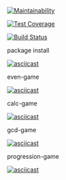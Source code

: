 [![Maintainability](https://api.codeclimate.com/v1/badges/a99a88d28ad37a79dbf6/maintainability)](https://codeclimate.com/github/codeclimate/codeclimate/maintainability)

[![Test Coverage](https://api.codeclimate.com/v1/badges/a99a88d28ad37a79dbf6/test_coverage)](https://codeclimate.com/github/codeclimate/codeclimate/test_coverage)

[![Build Status](https://travis-ci.org/eg-b/python-project-lvl1.svg?branch=master)](https://travis-ci.org/eg-b/python-project-lvl1)

package install

[![asciicast](https://asciinema.org/a/WwqRkhZTaAm2MfhYe6fBOPsZd.svg)](https://asciinema.org/a/WwqRkhZTaAm2MfhYe6fBOPsZd)

even-game

[![asciicast](https://asciinema.org/a/1uGHpC24vF7DzdccOkcW9f0Zg.svg)](https://asciinema.org/a/1uGHpC24vF7DzdccOkcW9f0Zg)

calc-game

[![asciicast](https://asciinema.org/a/64lgPdW2Q6vIUJ3PhZLcJeWsB.svg)](https://asciinema.org/a/64lgPdW2Q6vIUJ3PhZLcJeWsB)

gcd-game

[![asciicast](https://asciinema.org/a/KOKVTFfg5HKjuoioBgUiJI5it.svg)](https://asciinema.org/a/KOKVTFfg5HKjuoioBgUiJI5it)

progression-game

[![asciicast](https://asciinema.org/a/3u4pNlCmq5TgoSBSMA0aiCGIY.svg)](https://asciinema.org/a/3u4pNlCmq5TgoSBSMA0aiCGIY)

